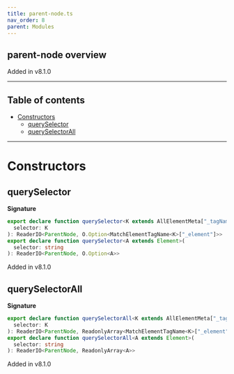 ```yaml
---
title: parent-node.ts
nav_order: 8
parent: Modules
---
```


## parent-node overview

Added in v8.1.0

---

<h2 class="text-delta">Table of contents</h2>

- [Constructors](#constructors)
  - [querySelector](#queryselector)
  - [querySelectorAll](#queryselectorall)

---

# Constructors

## querySelector

**Signature**

```ts
export declare function querySelector<K extends AllElementMeta["_tagName"]>(
  selector: K
): ReaderIO<ParentNode, O.Option<MatchElementTagName<K>["_element"]>>
export declare function querySelector<A extends Element>(
  selector: string
): ReaderIO<ParentNode, O.Option<A>>
```

Added in v8.1.0

## querySelectorAll

**Signature**

```ts
export declare function querySelectorAll<K extends AllElementMeta["_tagName"]>(
  selector: K
): ReaderIO<ParentNode, ReadonlyArray<MatchElementTagName<K>["_element"]>>
export declare function querySelectorAll<A extends Element>(
  selector: string
): ReaderIO<ParentNode, ReadonlyArray<A>>
```

Added in v8.1.0
